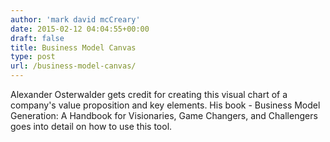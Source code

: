 ```yaml
---
author: 'mark david mcCreary'
date: 2015-02-12 04:04:55+00:00
draft: false
title: Business Model Canvas
type: post
url: /business-model-canvas/
---
```


Alexander Osterwalder gets credit for creating this visual chart of a company's value proposition and key elements. His book - Business Model Generation: A Handbook for Visionaries, Game Changers, and Challengers goes into detail on how to use this tool.




 


 




